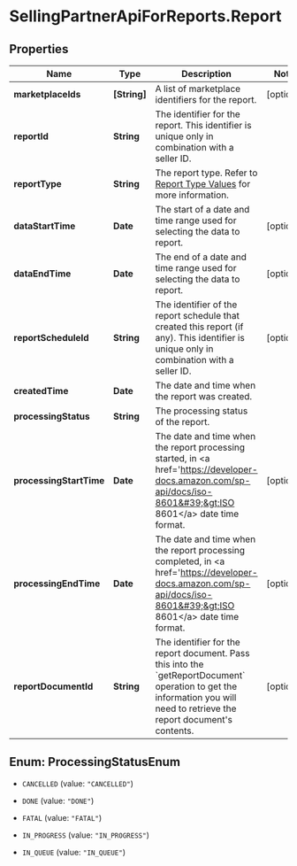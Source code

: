 # SellingPartnerApiForReports.Report

## Properties

Name | Type | Description | Notes
------------ | ------------- | ------------- | -------------
**marketplaceIds** | **[String]** | A list of marketplace identifiers for the report. | [optional] 
**reportId** | **String** | The identifier for the report. This identifier is unique only in combination with a seller ID. | 
**reportType** | **String** | The report type. Refer to [Report Type Values](https://developer-docs.amazon.com/sp-api/docs/report-type-values) for more information. | 
**dataStartTime** | **Date** | The start of a date and time range used for selecting the data to report. | [optional] 
**dataEndTime** | **Date** | The end of a date and time range used for selecting the data to report. | [optional] 
**reportScheduleId** | **String** | The identifier of the report schedule that created this report (if any). This identifier is unique only in combination with a seller ID. | [optional] 
**createdTime** | **Date** | The date and time when the report was created. | 
**processingStatus** | **String** | The processing status of the report. | 
**processingStartTime** | **Date** | The date and time when the report processing started, in &lt;a href&#x3D;&#39;https://developer-docs.amazon.com/sp-api/docs/iso-8601&#39;&gt;ISO 8601&lt;/a&gt; date time format. | [optional] 
**processingEndTime** | **Date** | The date and time when the report processing completed, in &lt;a href&#x3D;&#39;https://developer-docs.amazon.com/sp-api/docs/iso-8601&#39;&gt;ISO 8601&lt;/a&gt; date time format. | [optional] 
**reportDocumentId** | **String** | The identifier for the report document. Pass this into the &#x60;getReportDocument&#x60; operation to get the information you will need to retrieve the report document&#39;s contents. | [optional] 



## Enum: ProcessingStatusEnum


* `CANCELLED` (value: `"CANCELLED"`)

* `DONE` (value: `"DONE"`)

* `FATAL` (value: `"FATAL"`)

* `IN_PROGRESS` (value: `"IN_PROGRESS"`)

* `IN_QUEUE` (value: `"IN_QUEUE"`)




